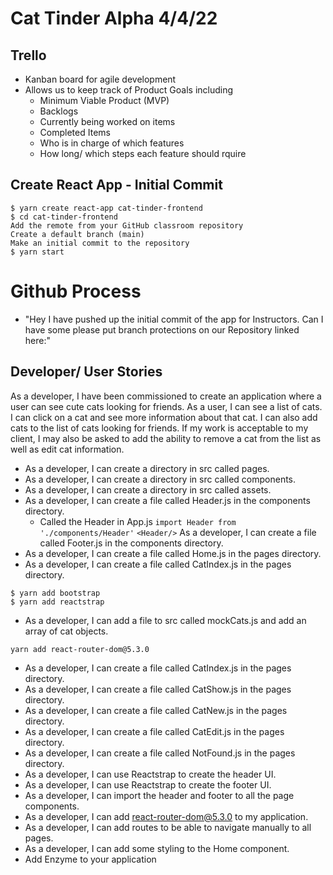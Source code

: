 # Cat Tinder Alpha 4/4/22
## Trello 
- Kanban board for agile development
- Allows us to keep track of Product Goals including
  - Minimum Viable Product (MVP)
  - Backlogs
  - Currently being worked on items
  - Completed Items
  - Who is in charge of which features
  - How long/ which steps each feature should rquire

## Create React App - Initial Commit
```
$ yarn create react-app cat-tinder-frontend
$ cd cat-tinder-frontend
Add the remote from your GitHub classroom repository
Create a default branch (main)
Make an initial commit to the repository
$ yarn start
```

# Github Process
- "Hey I have pushed up the initial commit of the app for Instructors. Can I have some please put branch protections on our Repository linked here:"


## Developer/ User Stories
As a developer, I have been commissioned to create an application where a user can see cute cats looking for friends. As a user, I can see a list of cats. I can click on a cat and see more information about that cat. I can also add cats to the list of cats looking for friends. If my work is acceptable to my client, I may also be asked to add the ability to remove a cat from the list as well as edit cat information.
- As a developer, I can create a directory in src called pages.
- As a developer, I can create a directory in src called components.
- As a developer, I can create a directory in src called assets.
- As a developer, I can create a file called Header.js in the components directory.
  - Called the Header in App.js
    `import Header from './components/Header'`
    `<Header/>`
As a developer, I can create a file called Footer.js in the components directory.
- As a developer, I can create a file called Home.js in the pages directory.
- As a developer, I can create a file called CatIndex.js in the pages directory.

```
$ yarn add bootstrap
$ yarn add reactstrap
```

- As a developer, I can add a file to src called mockCats.js and add an array of cat objects.

`yarn add react-router-dom@5.3.0`

- As a developer, I can create a file called CatIndex.js in the pages directory.
- As a developer, I can create a file called CatShow.js in the pages directory.
- As a developer, I can create a file called CatNew.js in the pages directory.
- As a developer, I can create a file called CatEdit.js in the pages directory.
- As a developer, I can create a file called NotFound.js in the pages directory.
- As a developer, I can use Reactstrap to create the header UI.
- As a developer, I can use Reactstrap to create the footer UI.
- As a developer, I can import the header and footer to all the page components.
- As a developer, I can add react-router-dom@5.3.0 to my application.
- As a developer, I can add routes to be able to navigate manually to all pages.
- As a developer, I can add some styling to the Home component.
- Add Enzyme to your application